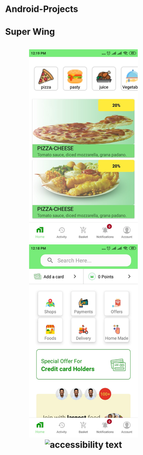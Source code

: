 # Android-Projects
<h1> Super Wing <h1>
<p align="center">
  <img src="/Super Wing/1.jpg" width="350" alt="accessibility text">
  <img src="Super Wing/2.jpg" width="350" title="hover text">
  <img src="3.jpg" width="350" alt="accessibility text">
  
</p>
